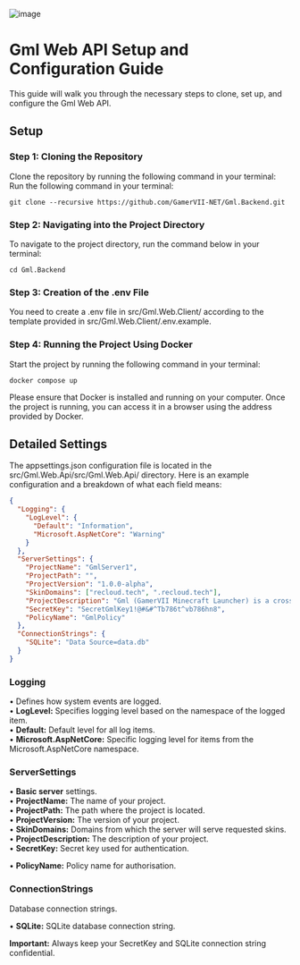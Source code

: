 ![image](https://github.com/GamerVII-NET/Gml.Backend/assets/111225722/3f09a2fb-74b1-4f9c-bf90-0e8d06970480)


# Gml Web API Setup and Configuration Guide

This guide will walk you through the necessary steps to clone, set up, and configure the Gml Web API.


## Setup

### Step 1: Cloning the Repository
Clone the repository by running the following command in your terminal:
Run the following command in your terminal:
```
git clone --recursive https://github.com/GamerVII-NET/Gml.Backend.git
```

### Step 2: Navigating into the Project Directory
To navigate to the project directory, run the command below in your terminal:
```
cd Gml.Backend
```

### Step 3: Creation of the .env File
You need to create a .env file in src/Gml.Web.Client/ according to the template provided in src/Gml.Web.Client/.env.example.

### Step 4: Running the Project Using Docker
Start the project by running the following command in your terminal:
```
docker compose up
```
Please ensure that Docker is installed and running on your computer. Once the project is running, you can access it in a browser using the address provided by Docker.


## Detailed Settings
The appsettings.json configuration file is located in the src/Gml.Web.Api/src/Gml.Web.Api/ directory. Here is an example configuration and a breakdown of what each field means:

```json 
{
  "Logging": {
    "LogLevel": {
      "Default": "Information",
      "Microsoft.AspNetCore": "Warning"
    }
  },
  "ServerSettings": {
    "ProjectName": "GmlServer1",
    "ProjectPath": "",
    "ProjectVersion": "1.0.0-alpha",
    "SkinDomains": ["recloud.tech", ".recloud.tech"],
    "ProjectDescription": "Gml (GamerVII Minecraft Launcher) is a cross-platform software infrastructure for creating and managing client-server Minecraft gaming systems.",
    "SecretKey": "SecretGmlKey1!@#&#^Tb786t^vb786hn8",
    "PolicyName": "GmlPolicy"
  },
  "ConnectionStrings": {
    "SQLite": "Data Source=data.db"
  }
}
```

### Logging
• Defines how system events are logged. </br>
• **LogLevel:** Specifies logging level based on the namespace of the logged item. </br>
• **Default:** Default level for all log items. </br>
• **Microsoft.AspNetCore:** Specific logging level for items from the Microsoft.AspNetCore namespace. </br>

### ServerSettings
• **Basic server** settings. </br>
• **ProjectName:** The name of your project. </br>
• **ProjectPath:** The path where the project is located. </br>
• **ProjectVersion:** The version of your project. </br>
• **SkinDomains:** Domains from which the server will serve requested skins. </br>
• **ProjectDescription:** The description of your project. </br>
• **SecretKey:** Secret key used for authentication. </br>

• **PolicyName:** Policy name for authorisation.

### ConnectionStrings
Database connection strings. </br>

• **SQLite:** SQLite database connection string. </br>

**Important:** Always keep your SecretKey and SQLite connection string confidential.
